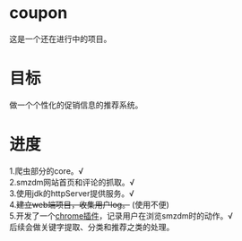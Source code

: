 # coupon
这是一个还在进行中的项目。

# 目标
做一个个性化的促销信息的推荐系统。

# 进度
1.爬虫部分的core。√  
2.smzdm网站首页和评论的抓取。√  
3.使用jdk的httpServer提供服务。√  
4.~~建立web端项目，收集用户log。~~ (使用不便)  
5.开发了一个[chrome插件](https://github.com/dpy1123/CouponRecorder)，记录用户在浏览smzdm时的动作。√  
后续会做关键字提取、分类和推荐之类的处理。
